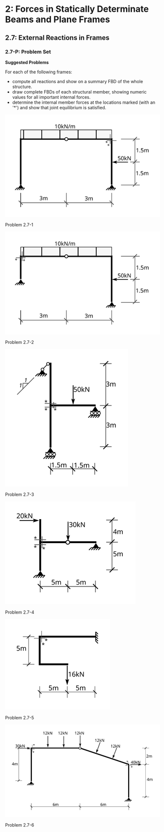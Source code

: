 # 2: Forces in Statically Determinate Beams and Plane Frames

## 2.7: External Reactions in Frames

### 2.7-P: Problem Set

**Suggested Problems**

For each of the following frames:
- compute all reactions and show on a summary FBD of the whole structure.
- draw complete FBDs of each structural member, showing numeric values 
  for all important internal forces.
- determine the internal member forces at the locations marked 
  (with an '*') and show that joint equilibrium is satisfied.

![Figure](../../images/sdbeams/probs-frames/prob-1.svg)

Problem 2.7-1


![Figure](../../images/sdbeams/probs-frames/prob-2.svg)

Problem 2.7-2


![Figure](../../images/sdbeams/probs-frames/prob-3.svg)

Problem 2.7-3


![Figure](../../images/sdbeams/probs-frames/prob-4.svg)

Problem 2.7-4



![Figure](../../images/sdbeams/probs-frames/prob-5.svg)

Problem 2.7-5


![Figure](../../images/sdbeams/probs-frames/prob-6.svg)

Problem 2.7-6

